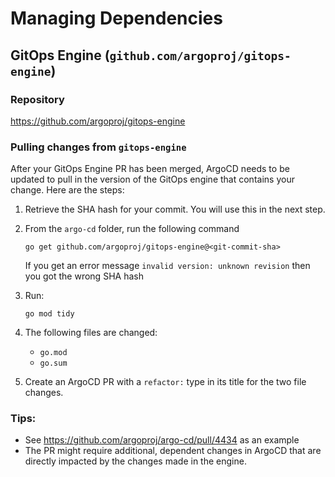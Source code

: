 # Managing Dependencies

## GitOps Engine (`github.com/argoproj/gitops-engine`)

### Repository

https://github.com/argoproj/gitops-engine

### Pulling changes from `gitops-engine` 

After your GitOps Engine PR has been merged, ArgoCD needs to be updated to pull in the version of the GitOps engine that contains your change.  Here are the steps:

1. Retrieve the SHA hash for your commit. You will use this in the next step.
2. From the `argo-cd` folder, run the following command

   `go get github.com/argoproj/gitops-engine@<git-commit-sha>`
   
   If you get an error message `invalid version: unknown revision` then you got the wrong SHA hash
3. Run:

   `go mod tidy`
   
4. The following files are changed:

   - `go.mod`
   - `go.sum`
5. Create an ArgoCD PR with a `refactor:` type in its title for the two file changes.

### Tips:
* See https://github.com/argoproj/argo-cd/pull/4434 as an example
* The PR might require additional, dependent changes in ArgoCD that are directly impacted by the changes made in the engine.  
